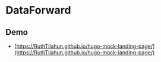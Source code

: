 # DataForward

## Demo

- [https://RuthTilahun.github.io/hugo-mock-landing-page/](https://RuthTilahun.github.io/hugo-mock-landing-page/)
